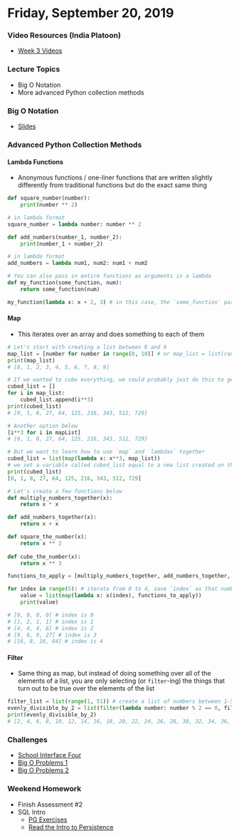 Friday, September 20, 2019
====================
### Video Resources (India Platoon)
- [Week 3 Videos](https://www.youtube.com/playlist?list=PLu0CiQ7bzwERYl9BQgqCObTzijFbd73Oe)

### Lecture Topics
* Big O Notation
* More advanced Python collection methods

### Big O Notation
* [Slides](https://docs.google.com/presentation/d/1RNYAhAkNF3-UR9rzlBOaWJ0fyYundS0TAGXEYRv-Ybo/edit#slide=id.g22ef87eb09_0_23)

### Advanced Python Collection Methods
#### Lambda Functions
- Anonymous functions / one-liner functions that are written slightly differently from traditional functions but do the exact same thing
```python
def square_number(number):
    print(number ** 2)

# in lambda format
square_number = lambda number: number ** 2

def add_numbers(number_1, number_2):
    print(number_1 + number_2)

# in lambda format
add_numbers = lambda num1, num2: num1 + num2

# You can also pass in entire functions as arguments in a lambda
def my_function(some_function, num):
    return some_function(num)

my_function(lambda x: x + 2, 3) # in this case, the `some_function` parameter is `lambda x: x + 2`. The answer to this would be 5
```

#### Map
- This iterates over an array and does something to each of them
```python
# Let's start with creating a list between 0 and 9
map_list = [number for number in range(0, 10)] # or map_list = list(range(0,10))
print(map_list)
# [0, 1, 2, 3, 4, 5, 6, 7, 8, 9]

# If we wanted to cube everything, we could probably just do this to get started
cubed_list = []
for i in map_list:
    cubed_list.append(i**3)
print(cubed_list)
# [0, 1, 8, 27, 64, 125, 216, 343, 512, 729]

# Another option below
[i**3 for i in mapList]
# [0, 1, 8, 27, 64, 125, 216, 343, 512, 729]

# But we want to learn how to use `map` and `lambdas` together
cubed_list = list(map(lambda x: x**3, map_list))
# we set a variable called cubed_list equal to a new list created on the right side of the equals sign. `map` takes in two arguments: the function that you're going to run and the array you are going to iterate over. We will `map` over a collection (iterate over every single element of the array) and save it as `x`. From there, we'll raise that number `x` to the third power.
print(cubed_list)
[0, 1, 8, 27, 64, 125, 216, 343, 512, 729]

# Let's create a few functions below
def multiply_numbers_together(x):
    return x * x

def add_numbers_together(x):
    return x + x

def square_the_number(x):
    return x ** 2
    
def cube_the_number(x):
    return x ** 3

functions_to_apply = [multiply_numbers_together, add_numbers_together, square_the_number, cube_the_number]

for index in range(5): # iterate from 0 to 4, save `index` as that number
    value = list(map(lambda x: x(index), functions_to_apply))
    print(value)

# [0, 0, 0, 0] # index is 0
# [1, 2, 1, 1] # index is 1
# [4, 4, 4, 8] # index is 2
# [9, 6, 9, 27] # index is 3
# [16, 8, 16, 64] # index is 4
```

#### Filter
- Same thing as map, but instead of doing something over all of the elements of a list, you are only selecting (or `filter`-ing) the things that turn out to be true over the elements of the list
```python
filter_list = list(range(1, 51)) # create a list of numbers between 1-50
evenly_divisible_by_2 = list(filter(lambda number: number % 2 == 0, filter_list))
print(evenly_divisible_by_2)
# [2, 4, 6, 8, 10, 12, 14, 16, 18, 20, 22, 24, 26, 28, 30, 32, 34, 36, 38, 40, 42, 44, 46, 48]
```

### Challenges
* [School Interface Four](https://github.com/julietplatoon/school-interface-four)
* [Big O Problems 1](https://github.com/julietplatoon/big-o)
* [Big O Problems 2](https://github.com/julietplatoon/big-o-ii)

### Weekend Homework
* Finish Assessment #2
* SQL Intro
  * [PG Exercises](https://pgexercises.com/)
  * [Read the Intro to Persistence](https://github.com/julietplatoon/curriculum/blob/master/week-04/readings/persistence-intro.md)
